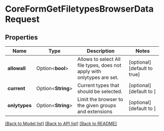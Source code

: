 # CoreFormGetFiletypesBrowserDataRequest

## Properties

Name | Type | Description | Notes
------------ | ------------- | ------------- | -------------
**allowall** | Option<**bool**> | Allows to select All file types, does not apply with onlytypes are set. | [optional][default to true]
**current** | Option<**String**> | Current types that should be selected. | [optional][default to ]
**onlytypes** | Option<**String**> | Limit the browser to the given groups and extensions | [optional][default to ]

[[Back to Model list]](../README.md#documentation-for-models) [[Back to API list]](../README.md#documentation-for-api-endpoints) [[Back to README]](../README.md)


